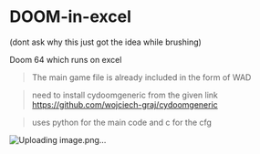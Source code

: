 # DOOM-in-excel 
(dont ask why this just got the idea while brushing)

Doom 64 which runs on excel


> The main game file is already included in the form of WAD

> need to install cydoomgeneric from the given link https://github.com/wojciech-graj/cydoomgeneric

> uses python for the main code and c for the cfg


![Uploading image.png…]()
